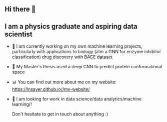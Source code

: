 ## Hi there 👋

## I am a physics graduate and aspiring data scientist
- 🔬 I am currently working on my own machine learning projects, particularly with applications to biology (atm a GNN for enzyme inhibitor classification) [drug discovery with BACE dataset](https://github.com/lnsayer/personal_repo/tree/9fcabdf1654f72b87d55871650d1adb9bc8ee41f/drug%20discovery%20with%20BACE%20dataset)
- 🧬 My Master's thesis used a deep CNN to predict protein conformational space 
- 📊 You can find out more about me on my website: https://lnsayer.github.io//my-website/
- 💼 I am looking for work in data science/data analytics/machine learning/!

  Don't hesitate to get in touch about anything :)


<!--
**lnsayer/lnsayer** is a ✨ _special_ ✨ repository because its `README.md` (this file) appears on your GitHub profile.

Here are some ideas to get you started:

- 🔭 I’m currently working on ...
- 🌱 I’m currently learning ...
- 👯 I’m looking to collaborate on ...
- 🤔 I’m looking for help with ...
- 💬 Ask me about ...
- 📫 How to reach me: ...
- 😄 Pronouns: ...
- ⚡ Fun fact: ...
-->
